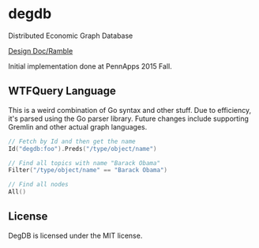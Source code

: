 # degdb
Distributed Economic Graph Database

[Design Doc/Ramble](https://docs.google.com/document/d/1Z1zUMOGzsBLOU1JoeY-CLFI9eSMajrnQraBvSybjP8I/edit)

Initial implementation done at PennApps 2015 Fall.

## WTFQuery Language

This is a weird combination of Go syntax and other stuff. Due to efficiency, it's parsed using the Go parser library. Future changes include supporting Gremlin and other actual graph languages.

```go
// Fetch by Id and then get the name
Id("degdb:foo").Preds("/type/object/name")

// Find all topics with name "Barack Obama"
Filter("/type/object/name" == "Barack Obama")

// Find all nodes
All()
```

## License

DegDB is licensed under the MIT license.
